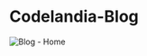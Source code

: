 # Codelandia-Blog

![Blog - Home](https://user-images.githubusercontent.com/101529552/225795918-90c6ce67-0a65-4c01-94f5-d5d96aab8973.png)
